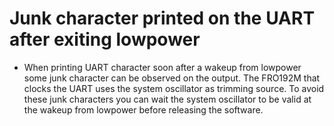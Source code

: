 # Junk character printed on the UART after exiting lowpower

-   When printing UART character soon after a wakeup from lowpower some junk character can be observed on the output. The FRO192M that clocks the UART uses the system oscillator as trimming source. To avoid these junk characters you can wait the system oscillator to be valid at the wakeup from lowpower before releasing the software.
